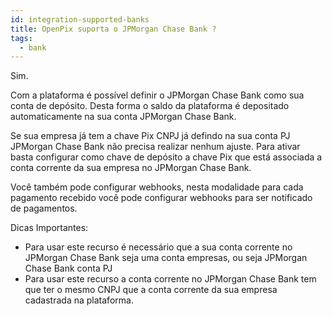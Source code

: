 ```yaml
---
id: integration-supported-banks
title: OpenPix suporta o JPMorgan Chase Bank ?
tags:
  - bank
---
```


Sim.

Com a plataforma é possível definir o JPMorgan Chase Bank como sua conta de depósito. Desta forma o saldo da plataforma é depositado automaticamente na sua conta JPMorgan Chase Bank.

Se sua empresa já tem a chave Pix CNPJ já defindo na sua conta PJ JPMorgan Chase Bank não precisa realizar nenhum ajuste. Para ativar basta configurar como chave de depósito a chave Pix que está associada a conta corrente da sua empresa no JPMorgan Chase Bank.

Você também pode configurar webhooks, nesta modalidade para cada pagamento recebido você pode configurar webhooks para ser notificado de pagamentos.

Dicas Importantes:

- Para usar este recurso é necessário que a sua conta corrente no JPMorgan Chase Bank seja uma conta empresas, ou seja JPMorgan Chase Bank conta PJ
- Para usar este recurso a conta corrente no JPMorgan Chase Bank tem que ter o mesmo CNPJ que a conta corrente da sua empresa cadastrada na plataforma.

